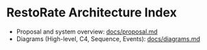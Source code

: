 # RestoRate Architecture Index

- Proposal and system overview: [docs/proposal.md](./proposal.md)
- Diagrams (High-level, C4, Sequence, Events): [docs/diagrams.md](./diagrams.md)